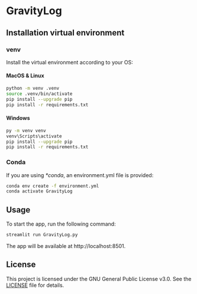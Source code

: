 # GravityLog


## Installation virtual environment

### venv
Install the virtual environment according to your OS:

#### MacOS & Linux

```zsh
python -m venv .venv
source .venv/bin/activate
pip install --upgrade pip
pip install -r requirements.txt
```

#### Windows

```sh
py -m venv venv
venv\Scripts\activate
pip install --upgrade pip
pip install -r requirements.txt
```

### Conda

If you are using _*conda_, an environment.yml file is provided:

```zsh
conda env create -f environment.yml
conda activate GravityLog
```

## Usage

To start the app, run the following command:

```zsh
streamlit run GravityLog.py
```

The app will be available at http://localhost:8501.

## License

This project is licensed under the GNU General Public License v3.0. See the [LICENSE](LICENSE) file for details.
